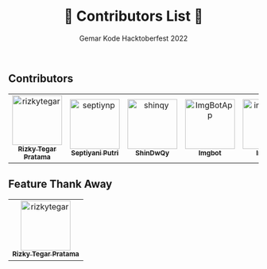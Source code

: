 <h1 align="center">🎉 Contributors List 🎉</h3>
<p align="center">Gemar Kode Hacktoberfest 2022</p>
<br />

## Contributors

<!-- readme: contributors,collaborators,ImgBotApp/ -start -->
<table>
<tr>
    <td align="center">
        <a href="https://github.com/rizkytegar">
            <img src="https://avatars.githubusercontent.com/u/55475891?v=4" width="100;" alt="rizkytegar"/>
            <br />
            <sub><b>Rizky Tegar Pratama</b></sub>
        </a>
    </td>
    <td align="center">
        <a href="https://github.com/septiynp">
            <img src="https://avatars.githubusercontent.com/u/113845016?v=4" width="100;" alt="septiynp"/>
            <br />
            <sub><b>Septiyani Putri</b></sub>
        </a>
    </td>
    <td align="center">
        <a href="https://github.com/shinqy">
            <img src="https://avatars.githubusercontent.com/u/91445296?v=4" width="100;" alt="shinqy"/>
            <br />
            <sub><b>ShinDwQy</b></sub>
        </a>
    </td>
    <td align="center">
        <a href="https://github.com/ImgBotApp">
            <img src="https://avatars.githubusercontent.com/u/31427850?v=4" width="100;" alt="ImgBotApp"/>
            <br />
            <sub><b>Imgbot</b></sub>
        </a>
    </td>
    <td align="center">
        <a href="https://github.com/imgbotapp">
            <img src="https://avatars.githubusercontent.com/u/31427850?v=4" width="100;" alt="imgbotapp"/>
            <br />
            <sub><b>Imgbot</b></sub>
        </a>
    </td></tr>
</table>
<!-- readme: contributors,collaborators,ImgBotApp/ -end -->

## Feature Thank Away

<!-- readme: rizkytegar -start -->
<table>
<tr>
    <td align="center">
        <a href="https://github.com/rizkytegar">
            <img src="https://avatars.githubusercontent.com/u/55475891?v=4" width="100;" alt="rizkytegar"/>
            <br />
            <sub><b>Rizky Tegar Pratama</b></sub>
        </a>
    </td></tr>
</table>
<!-- readme: rizkytegar -end -->
